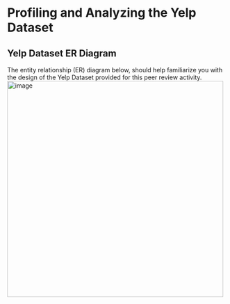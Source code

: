 # Profiling and Analyzing the Yelp Dataset
## Yelp Dataset ER Diagram
The entity relationship (ER) diagram below, should help familiarize you with the design of the Yelp Dataset provided for this peer review activity.
<img width="497" alt="image" src="https://github.com/rogue1812/Profiling-and-Analyzing-the-Yelp-Dataset/assets/83130519/ff491e29-cfcf-42aa-9848-f8527473d26c">


